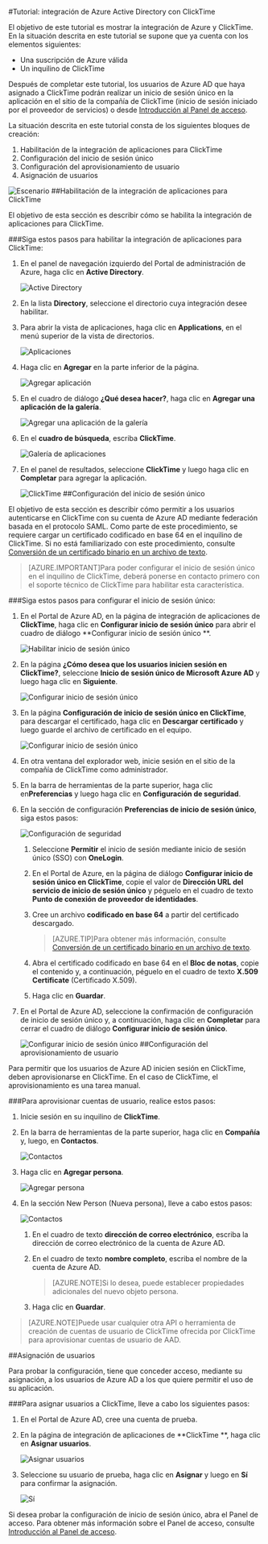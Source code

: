 <properties 
    pageTitle="Tutorial: integración de Azure Active Directory con ClickTime | Microsoft Azure" 
    description="Aprenda a usar ClickTime con Azure Active Directory para habilitar el inicio de sesión único, el aprovisionamiento automático, etc." 
    services="active-directory" 
    authors="jeevansd"  
    documentationCenter="na" 
    manager="stevenpo"/>
<tags 
    ms.service="active-directory" 
    ms.devlang="na" 
    ms.topic="article" 
    ms.tgt_pltfrm="na" 
    ms.workload="identity" 
    ms.date="01/14/2016" 
    ms.author="jeedes" />

#Tutorial: integración de Azure Active Directory con ClickTime

El objetivo de este tutorial es mostrar la integración de Azure y ClickTime. En la situación descrita en este tutorial se supone que ya cuenta con los elementos siguientes:

-   Una suscripción de Azure válida
-   Un inquilino de ClickTime

Después de completar este tutorial, los usuarios de Azure AD que haya asignado a ClickTime podrán realizar un inicio de sesión único en la aplicación en el sitio de la compañía de ClickTime (inicio de sesión iniciado por el proveedor de servicios) o desde [Introducción al Panel de acceso](active-directory-saas-access-panel-introduction.md).

La situación descrita en este tutorial consta de los siguientes bloques de creación:

1.  Habilitación de la integración de aplicaciones para ClickTime
2.  Configuración del inicio de sesión único
3.  Configuración del aprovisionamiento de usuario
4.  Asignación de usuarios

![Escenario](./media/active-directory-saas-clicktime-tutorial/IC777274.png "Escenario")
##Habilitación de la integración de aplicaciones para ClickTime

El objetivo de esta sección es describir cómo se habilita la integración de aplicaciones para ClickTime.

###Siga estos pasos para habilitar la integración de aplicaciones para ClickTime:

1.  En el panel de navegación izquierdo del Portal de administración de Azure, haga clic en **Active Directory**.

    ![Active Directory](./media/active-directory-saas-clicktime-tutorial/IC700993.png "Active Directory")

2.  En la lista **Directory**, seleccione el directorio cuya integración desee habilitar.

3.  Para abrir la vista de aplicaciones, haga clic en **Applications**, en el menú superior de la vista de directorios.

    ![Aplicaciones](./media/active-directory-saas-clicktime-tutorial/IC700994.png "Aplicaciones")

4.  Haga clic en **Agregar** en la parte inferior de la página.

    ![Agregar aplicación](./media/active-directory-saas-clicktime-tutorial/IC749321.png "Agregar aplicación")

5.  En el cuadro de diálogo **¿Qué desea hacer?**, haga clic en **Agregar una aplicación de la galería**.

    ![Agregar una aplicación de la galería](./media/active-directory-saas-clicktime-tutorial/IC749322.png "Agregar una aplicación de la galería")

6.  En el **cuadro de búsqueda**, escriba **ClickTime**.

    ![Galería de aplicaciones](./media/active-directory-saas-clicktime-tutorial/IC777275.png "Galería de aplicaciones")

7.  En el panel de resultados, seleccione **ClickTime** y luego haga clic en **Completar** para agregar la aplicación.

    ![ClickTime](./media/active-directory-saas-clicktime-tutorial/IC777276.png "ClickTime")
##Configuración del inicio de sesión único

El objetivo de esta sección es describir cómo permitir a los usuarios autenticarse en ClickTime con su cuenta de Azure AD mediante federación basada en el protocolo SAML. Como parte de este procedimiento, se requiere cargar un certificado codificado en base 64 en el inquilino de ClickTime. Si no está familiarizado con este procedimiento, consulte [Conversión de un certificado binario en un archivo de texto](http://youtu.be/PlgrzUZ-Y1o).

>[AZURE.IMPORTANT]Para poder configurar el inicio de sesión único en el inquilino de ClickTime, deberá ponerse en contacto primero con el soporte técnico de ClickTime para habilitar esta característica.

###Siga estos pasos para configurar el inicio de sesión único:

1.  En el Portal de Azure AD, en la página de integración de aplicaciones de **ClickTime**, haga clic en **Configurar inicio de sesión único** para abrir el cuadro de diálogo **Configurar inicio de sesión único **.

    ![Habilitar inicio de sesión único](./media/active-directory-saas-clicktime-tutorial/IC777277.png "Habilitar inicio de sesión único")

2.  En la página **¿Cómo desea que los usuarios inicien sesión en ClickTime?**, seleccione **Inicio de sesión único de Microsoft Azure AD** y luego haga clic en **Siguiente**.

    ![Configurar inicio de sesión único](./media/active-directory-saas-clicktime-tutorial/IC777278.png "Configurar inicio de sesión único")

3.  En la página **Configuración de inicio de sesión único en ClickTime**, para descargar el certificado, haga clic en **Descargar certificado** y luego guarde el archivo de certificado en el equipo.

    ![Configurar inicio de sesión único](./media/active-directory-saas-clicktime-tutorial/IC777279.png "Configurar inicio de sesión único")

4.  En otra ventana del explorador web, inicie sesión en el sitio de la compañía de ClickTime como administrador.

5.  En la barra de herramientas de la parte superior, haga clic en**Preferencias** y luego haga clic en **Configuración de seguridad**.

6.  En la sección de configuración **Preferencias de inicio de sesión único**, siga estos pasos:

    ![Configuración de seguridad](./media/active-directory-saas-clicktime-tutorial/IC777280.png "Configuración de seguridad")

    1.  Seleccione **Permitir** el inicio de sesión mediante inicio de sesión único (SSO) con **OneLogin**.
    2.  En el Portal de Azure, en la página de diálogo **Configurar inicio de sesión único en ClickTime**, copie el valor de **Dirección URL del servicio de inicio de sesión único** y péguelo en el cuadro de texto **Punto de conexión de proveedor de identidades**.
    3.  Cree un archivo **codificado en base 64** a partir del certificado descargado.  

        >[AZURE.TIP]Para obtener más información, consulte [Conversión de un certificado binario en un archivo de texto](http://youtu.be/PlgrzUZ-Y1o).

    4.  Abra el certificado codificado en base 64 en el **Bloc de notas**, copie el contenido y, a continuación, péguelo en el cuadro de texto **X.509 Certificate** (Certificado X.509).
    5.  Haga clic en **Guardar**.

7.  En el Portal de Azure AD, seleccione la confirmación de configuración de inicio de sesión único y, a continuación, haga clic en **Completar** para cerrar el cuadro de diálogo **Configurar inicio de sesión único**.

    ![Configurar inicio de sesión único](./media/active-directory-saas-clicktime-tutorial/IC777281.png "Configurar inicio de sesión único")
##Configuración del aprovisionamiento de usuario

Para permitir que los usuarios de Azure AD inicien sesión en ClickTime, deben aprovisionarse en ClickTime. En el caso de ClickTime, el aprovisionamiento es una tarea manual.

###Para aprovisionar cuentas de usuario, realice estos pasos:

1.  Inicie sesión en su inquilino de **ClickTime**.

2.  En la barra de herramientas de la parte superior, haga clic en **Compañía** y, luego, en **Contactos**.

    ![Contactos](./media/active-directory-saas-clicktime-tutorial/IC777282.png "Contactos")

3.  Haga clic en **Agregar persona**.

    ![Agregar persona](./media/active-directory-saas-clicktime-tutorial/IC777283.png "Agregar persona")

4.  En la sección New Person (Nueva persona), lleve a cabo estos pasos:

    ![Contactos](./media/active-directory-saas-clicktime-tutorial/IC777284.png "Contactos")

    1.  En el cuadro de texto **dirección de correo electrónico**, escriba la dirección de correo electrónico de la cuenta de Azure AD.
    2.  En el cuadro de texto **nombre completo**, escriba el nombre de la cuenta de Azure AD.  

        >[AZURE.NOTE]Si lo desea, puede establecer propiedades adicionales del nuevo objeto persona.

    3.  Haga clic en **Guardar**.

>[AZURE.NOTE]Puede usar cualquier otra API o herramienta de creación de cuentas de usuario de ClickTime ofrecida por ClickTime para aprovisionar cuentas de usuario de AAD.

##Asignación de usuarios

Para probar la configuración, tiene que conceder acceso, mediante su asignación, a los usuarios de Azure AD a los que quiere permitir el uso de su aplicación.

###Para asignar usuarios a ClickTime, lleve a cabo los siguientes pasos:

1.  En el Portal de Azure AD, cree una cuenta de prueba.

2.  En la página de integración de aplicaciones de **ClickTime **, haga clic en **Asignar usuarios**.

    ![Asignar usuarios](./media/active-directory-saas-clicktime-tutorial/IC777285.png "Asignar usuarios")

3.  Seleccione su usuario de prueba, haga clic en **Asignar** y luego en **Sí** para confirmar la asignación.

    ![Sí](./media/active-directory-saas-clicktime-tutorial/IC767830.png "Sí")

Si desea probar la configuración de inicio de sesión único, abra el Panel de acceso. Para obtener más información sobre el Panel de acceso, consulte [Introducción al Panel de acceso](active-directory-saas-access-panel-introduction.md).

<!---HONumber=AcomDC_0121_2016-->